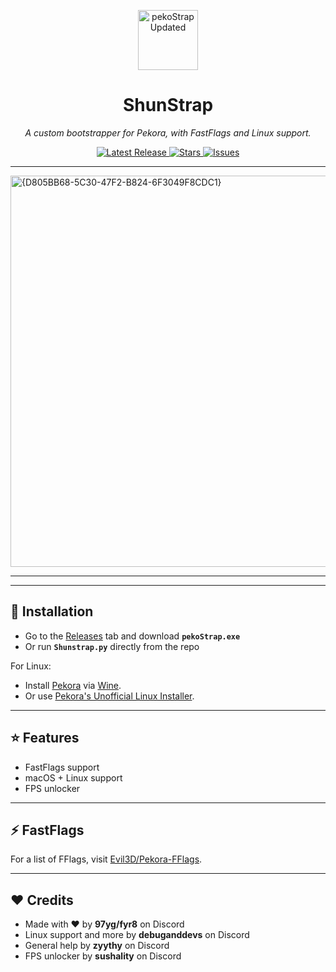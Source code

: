 <p align="center">
<img width="96" height="96" alt="pekoStrap Updated" src="https://github.com/user-attachments/assets/d8b23f7b-80a3-4384-b4a8-7d4ffd42d855" />

</p>
<h1 align="center">ShunStrap</h1>

<p align="center">
  <i>A custom bootstrapper for Pekora, with FastFlags and Linux support.</i>
</p>

<p align="center">
  <a href="https://github.com/WindowsMI/pekoStrap/releases">
    <img src="https://img.shields.io/github/v/release/reprovision/pekoStrap?style=flat-square&color=blue" alt="Latest Release">
  </a>
  <a href="https://github.com/WindowsMI/pekoStrap/stargazers">
    <img src="https://img.shields.io/github/stars/reprovision/pekoStrap?style=flat-square&color=yellow" alt="Stars">
  </a>
  <a href="https://github.com/WindowsMI/pekoStrap/issues">
    <img src="https://img.shields.io/github/issues/reprovision/pekoStrap?style=flat-square&color=red" alt="Issues">
  </a>
</p>

---

<img width="1109" height="626" alt="{D805BB68-5C30-47F2-B824-6F3049F8CDC1}" src="https://github.com/user-attachments/assets/f8bdc129-1576-4729-b059-999042dc6f83" />


---



---

## 🚀 Installation
- Go to the [Releases](https://github.com/yourname/pekoStrap/releases) tab and download **`pekoStrap.exe`**  
- Or run **`Shunstrap.py`** directly from the repo

For Linux:  
- Install [Pekora](https://pekora.org/auth/home) via [Wine](https://www.winehq.org).
- Or use [Pekora's Unofficial Linux Installer](https://nope.com/).

---

## ⭐ Features
- FastFlags support
- macOS + Linux support
- FPS unlocker

---

## ⚡ FastFlags
For a list of FFlags, visit [Evil3D/Pekora-FFlags](https://github.com/Evil3D/Pekora-FFlags).

---

## ❤️ Credits
- Made with ❤️ by **97yg/fyr8** on Discord
- Linux support and more by **debuganddevs** on Discord
- General help by **zyythy** on Discord
- FPS unlocker by **sushality** on Discord
